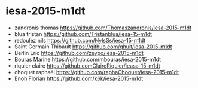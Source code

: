 # iesa-2015-m1dt

* zandronis thomas https://github.com/Thomaszandronis/iesa-2015-m1dt
* blua tristan https://github.com/Tristanblua/iesa-15-m1dt
* redoulez nils https://github.com/NylsSs/iesa-15-m1dt
* Saint Germain Thibault https://github.com/qhuit/iesa-2015-m1dt
* Berlin Eric https://github.com/zeypo/iesa-2015-m1dt
* Bouras Marine https://github.com/mbouras/iesa-2015-m1dt
* riquier claire https://github.comClaireRiquier/ieasa-15-m1dt
* choquet raphaël https://github.com/raphaChoquet/iesa-2015-m1dt
* Enoh Florian https://github.com/k6k/iesa-2015-m1dt
